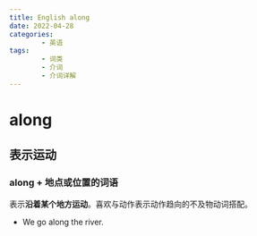 ```yaml
---
title: English along
date: 2022-04-28
categories:
        - 英语
tags:
        - 词类
        - 介词
        - 介词详解
---
```


# along

## 表示运动

### along + 地点或位置的词语

表示**沿着某个地方运动**。喜欢与动作表示动作趋向的不及物动词搭配。

- We go along the river.
